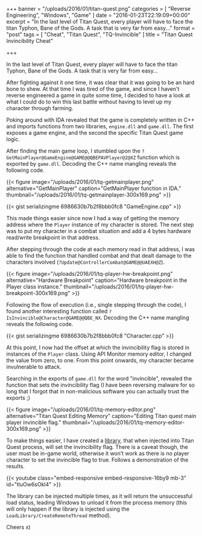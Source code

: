 +++
banner = "/uploads/2016/01/titan-quest.png"
categories = [ "Reverse Engineering", "Windows", "Game" ]
date = "2016-01-23T22:19:09+00:00"
excerpt = "In the last level of Titan Quest, every player will have to face the titan Typhon, Bane of the Gods. A task that is very far from easy..."
format = "post"
tags = [ "Cheat", "Titan Quest", "TQ-Invincible" ]
title = "Titan Quest Invincibility Cheat"

+++

In the last level of Titan Quest, every player will have to face the titan Typhon, Bane of the Gods. A task that is very far from easy...

<!--more-->

After fighting against it one time, it was clear that it was going to be an hard bone to shew. At that time I was tired of the game, and since I haven't reverse engineered a game in quite some time, I decided to have a look at what I could do to win this last battle without having to level up my character through farming.

<div class="row">
  <div class="col-md-7 col-sm-6">
    <p>Poking around with IDA revealed that the game is completely written in C++ and imports functions from two libraries, <code>engine.dll</code> and <code>game.dll</code>. The first exposes a game engine, and the second the specific Titan Quest game logic.</p>
    <p>After finding the main game loop, I stumbled upon the <code>?GetMainPlayer@GameEngine@GAME@@QBEPAVPlayer@2@XZ</code> function which is exported by <code>game.dll</code>. Decoding the C++ name mangling reveals the following code.</p>
  </div>
  <div class="col-md-5 col-sm-6">
  {{< figure image="/uploads/2016/01/tq-getmainplayer.png" alternative="GetMainPlayer" caption="GetMainPlayer function in IDA." thumbnail="/uploads/2016/01/tq-getmainplayer-300x169.png" >}}
  </div>
</div>

{{< gist serializingme 6986630b7b2f8bbb0fc8 "GameEngine.cpp" >}}

<div class="row">
  <div class="col-md-7 col-sm-6">
    <p>This made things easier since now I had a way of getting the memory address where the <code>Player</code> instance of my character is stored. The next step was to put my character in a combat situation and add a 4 bytes hardware read/write breakpoint in that address.</p>
    <p>After stepping through the code at each memory read in that address, I was able to find the function that handled combat and that dealt damage to the characters involved (<code>?Update@ControllerCombat@GAME@@UAEXH@Z</code>).</p>
  </div>
  <div class="col-md-5 col-sm-6">
  {{< figure image="/uploads/2016/01/tq-player-hw-breakpoint.png" alternative="Hardware Breakpoint" caption="Hardware breakpoint in the Player class instance." thumbnail="/uploads/2016/01/tq-player-hw-breakpoint-300x169.png" >}}
  </div>
</div>

Following the flow of execution (i.e., single stepping through the code), I found another interesting function called `?IsInvincible@Character@GAME@@QBE_NX`. Decoding the C++ name mangling reveals the following code.

{{< gist serializingme 6986630b7b2f8bbb0fc8 "Character.cpp" >}}

<div class="row">
  <div class="col-md-7 col-sm-6">
    <p>At this point, I now had the offset at which the invincibility flag is stored in instances of the <code>Player</code> class. Using API Monitor memory editor, I changed the value from zero, to one. From this point onwards, my character became invulnerable to attack.</p>
    <p>Searching in the exports of <code>game.dll</code> for the word "invincible", revealed the function that sets the invincibility flag (I have been reversing malware for so long that I forgot that in non-malicious software you can actually trust the exports ;)</p>
  </div>
  <div class="col-md-5 col-sm-6">
  {{< figure image="/uploads/2016/01/tq-memory-editor.png" alternative="Titan Quest Editing Memory" caption="Editing Titan quest main player invincible flag." thumbnail="/uploads/2016/01/tq-memory-editor-300x169.png" >}}
  </div>
</div>

To make things easier, I have created a [library][1], that when injected into Titan Quest process, will set the invincibility flag. There is a caveat though, the user must be in-game world, otherwise it won&#8217;t work as there is no player character to set the invincible flag to true. Follows a demonstration of the results.

{{< youtube class="embed-responsive embed-responsive-16by9 mb-3" id="tluOw6sOkl4" >}}

The library can be injected multiple times, as it will return the unsuccessful load status, leading Windows to unload it from the process memory (this will only happen if the library is injected using the `LoadLibrary/CreateRemoteThread` method).

Cheers x)

[1]: /project/tq-invincible "Project Page"
